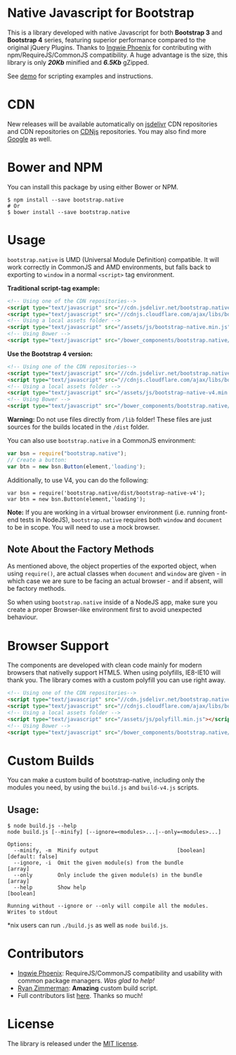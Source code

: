 # Native Javascript for Bootstrap
This is a library developed with native Javascript for both <strong>Bootstrap 3</strong> and <strong>Bootstrap 4</strong> series, featuring superior performance compared to the original jQuery Plugins. Thanks to [Ingwie Phoenix](https://github.com/IngwiePhoenix) for contributing with npm/RequireJS/CommonJS compatibility. A huge advantage is the size, this library is only ***20Kb*** minified and ***6.5Kb*** gZipped.

See <a href="http://thednp.github.io/bootstrap.native/">demo</a> for scripting examples and instructions.

# CDN
New releases will be available automatically on <a href="http://www.jsdelivr.com/#!bootstrap.native">jsdelivr</a> CDN repositories and CDN repositories on <a href="https://cdnjs.com/libraries/bootstrap.native">CDNjs</a> repositories. You may also find more <a href="https://www.google.com/search?q=bootstrap+native+cdn" target="_blank">Google</a> as well.

# Bower and NPM
You can install this package by using either Bower or NPM.

```
$ npm install --save bootstrap.native
# Or
$ bower install --save bootstrap.native
```

# Usage

`bootstrap.native` is UMD (Universal Module Definition) compatible. It will work correctly in CommonJS and AMD environments, but falls back to exporting to `window` in a normal `<script>` tag environment.

**Traditional script-tag example:**

```html
<!-- Using one of the CDN repositories-->
<script type="text/javascript" src="//cdn.jsdelivr.net/bootstrap.native/2.0.13/bootstrap-native.min.js"></script>
<script type="text/javascript" src="//cdnjs.cloudflare.com/ajax/libs/bootstrap.native/2.0.13/bootstrap-native.min.js"></script>
<!-- Using a local assets folder -->
<script type="text/javascript" src="/assets/js/bootstrap-native.min.js"></script>
<!-- Using Bower -->
<script type="text/javascript" src="/bower_components/bootstrap.native/dist/bootstrap-native.min.js"></script>
```

**Use the Bootstrap 4 version:**

```html
<!-- Using one of the CDN repositories-->
<script type="text/javascript" src="//cdn.jsdelivr.net/bootstrap.native/2.0.13/bootstrap-native-v4.min.js"></script>
<script type="text/javascript" src="//cdnjs.cloudflare.com/ajax/libs/bootstrap.native/2.0.13/bootstrap-native-v4.min.js"></script>
<!-- Using a local assets folder -->
<script type="text/javascript" src="/assets/js/bootstrap-native-v4.min.js"></script>
<!-- Using Bower -->
<script type="text/javascript" src="/bower_components/bootstrap.native/dist/bootstrap-native-v4.min.js"></script>
```

**Warning:** Do not use files directly from `/lib` folder! These files are just sources for the builds located in the `/dist` folder.

You can also use `bootstrap.native` in a CommonJS environment:

```js
var bsn = require("bootstrap.native");
// Create a button:
var btn = new bsn.Button(element,'loading');
```

Additionally, to use V4, you can do the following:
```
var bsn = require('bootstrap.native/dist/bootstrap-native-v4');
var btn = new bsn.Button(element,'loading');
```

**Note:** If you are working in a virtual browser environment (i.e. running front-end tests in NodeJS), `bootstrap.native` requires both `window` and `document` to be in scope. You will need to use a mock browser.


## Note About the Factory Methods
As mentioned above, the object properties of the exported object, when using `require()`, are actual classes when `document` and `window` are given - in which case we are sure to be facing an actual browser - and if absent, will be factory methods.

So when using `bootstrap.native` inside of a NodeJS app, make sure you create a proper Browser-like environment first to avoid unexpected behaviour.

# Browser Support
The components are developed with clean code mainly for modern browsers that nativelly support HTML5. When using polyfills, IE8-IE10 will thank you. The library comes with a custom polyfill you can use right away.

```html
<!-- Using one of the CDN repositories-->
<script type="text/javascript" src="//cdn.jsdelivr.net/bootstrap.native/2.0.13/polyfill.min.js"></script>
<script type="text/javascript" src="//cdnjs.cloudflare.com/ajax/libs/bootstrap.native/2.0.13/polyfill.min.js"></script>
<!-- Using a local assets folder -->
<script type="text/javascript" src="/assets/js/polyfill.min.js"></script>
<!-- Using Bower -->
<script type="text/javascript" src="/bower_components/bootstrap.native/dist/polyfill.min.js"></script>
```

# Custom Builds
You can make a custom build of bootstrap-native, including only the modules you need, by using the `build.js` and `build-v4.js` scripts.

## Usage:
```
$ node build.js --help
node build.js [--minify] [--ignore=<modules>...|--only=<modules>...]

Options:
  --minify, -m  Minify output                         [boolean] [default: false]
  --ignore, -i  Omit the given module(s) from the bundle                 [array]
  --only        Only include the given module(s) in the bundle           [array]
  --help        Show help                                              [boolean]

Running without --ignore or --only will compile all the modules.
Writes to stdout
```

\*nix users can run `./build.js` as well as `node build.js`.

# Contributors
- [Ingwie Phoenix](https://github.com/IngwiePhoenix): RequireJS/CommonJS compatibility and usability with common package managers. _Was glad to help!_
- [Ryan Zimmerman](https://github.com/RyanZim): **Amazing** custom build script.
- Full contributors list [here](https://github.com/thednp/bootstrap.native/graphs/contributors). Thanks so much!

# License
The library is released under the [MIT license](https://github.com/thednp/bootstrap.native/blob/master/LICENSE).
